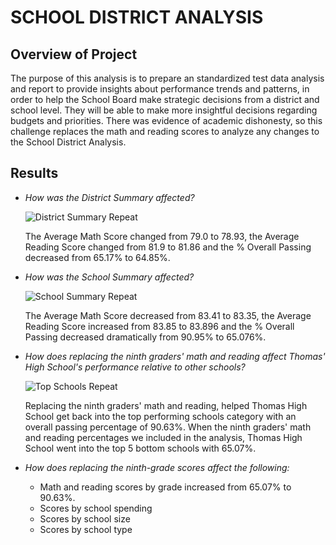 # SCHOOL DISTRICT ANALYSIS

## Overview of Project

  The purpose of this analysis is to prepare an standardized test data analysis and
  report to provide insights about performance trends and patterns, in order to 
  help the School Board make strategic decisions from a district and school level. They 
  will be able to make more insightful decisions regarding budgets and priorities. There 
  was evidence of academic dishonesty, so this challenge replaces the math and reading scores
  to analyze any changes to the School District Analysis.


## Results 
  
  - _How was the District Summary affected?_
  
       ![District Summary Repeat](https://user-images.githubusercontent.com/103302566/167316397-30e305f7-75d5-4d88-ab0d-7cf335b89e4a.png)

    The Average Math Score changed from 79.0 to 78.93, the Average Reading Score changed
    from 81.9 to 81.86 and the % Overall Passing decreased from 65.17% to 64.85%.
 

  - _How was the School Summary affected?_
    
       ![School Summary Repeat](https://user-images.githubusercontent.com/103302566/167316797-6e641cb7-2be9-4337-a25f-e3611f257acc.png)

     The Average Math Score decreased from 83.41 to 83.35, the Average Reading Score increased from 83.85 
     to 83.896 and the % Overall Passing decreased dramatically from 90.95% to 65.076%.
     
  - _How does replacing the ninth graders' math and reading affect Thomas' High School's performance relative to other schools?_
    
    
       ![Top Schools Repeat](https://user-images.githubusercontent.com/103302566/167317966-8928025c-d6e9-46e1-b0cc-8ace3605ed78.png)

      Replacing the ninth graders' math and reading, helped Thomas High School get back into the top performing
      schools category with an overall passing percentage of 90.63%. When the ninth graders' math and reading percentages
      we included in the analysis, Thomas High School went into the top 5 bottom schools with 65.07%.
  
 
 - _How does replacing the ninth-grade scores affect the following:_
      
      - Math and reading scores by grade increased from 65.07% to 90.63%.
      - Scores by school spending 
      - Scores by school size
      - Scores by school type 
   
    
